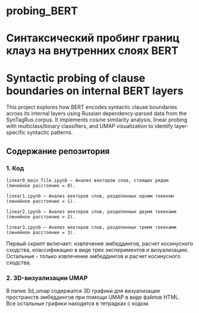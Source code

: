 # probing_BERT
# Синтаксический пробинг границ клауз на внутренних слоях BERT
# Syntactic probing of clause boundaries on internal BERT layers
This project explores how BERT encodes syntactic clause boundaries across its internal layers using Russian dependency-parsed data from the SynTagRus corpus. It implements cosine similarity analysis, linear probing with multiclass/binary classifiers, and UMAP visualization to identify layer-specific syntactic patterns. 

## Содержание репозитория 
### 1. Код

    linear0_main_file.ipynb – Анализ векторов слов, стоящих рядом (линейное расстояние = 0).

    linear1.ipynb – Анализ векторов слов, разделенных одним токеном (линейное расстояние = 1).

    linear2.ipynb – Анализ векторов слов, разделенных двумя токенами (линейное расстояние = 2).

    linear3.ipynb – Анализ векторов слов, разделенных тремя токенами (линейное расстояние = 3).

Первый скрипт включает: извлечение эмбеддингов, расчет косинусного сходства, классификацию в виде трех экспериментов и визуализацию. Остальные - только извлечение эмбеддингов и расчет косинусного сходства.
### 2. 3D-визуализации UMAP 
В папке 3d_umap содержатся 3D графики для визуализации пространств эмбеддингов при помощи UMAP в виде файлов HTML. \
Все остальные графики находятся в тетрадках с кодом.
